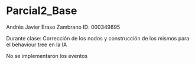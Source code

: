 # Parcial2_Base

Andrés Javier Eraso Zambrano
ID: 000349895
 
Durante clase:
Corrección de los nodos y construcción de los mismos para el behaviour tree en la IA

No se implementaron los eventos
